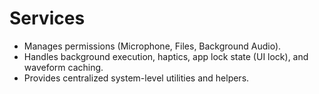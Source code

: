 # Services
- Manages permissions (Microphone, Files, Background Audio).
- Handles background execution, haptics, app lock state (UI lock), and waveform caching.
- Provides centralized system-level utilities and helpers.
